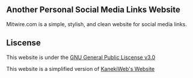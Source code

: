 **Another Personal Social Media Links Website**
----------------------------------------
Mitwire.com is a simple, stylish, and clean website for social media links.

**Liscense**
------------------------------------------
This website is under the [GNU General Public Liscense v3.0](https://www.gnu.org/licenses/gpl-3.0.en.html)

This website is a simplified version of [KanekiWeb's Website](https://github.com/KanekiWeb/kanekiweb.github.io)
